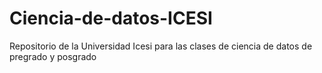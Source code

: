 # Ciencia-de-datos-ICESI
Repositorio de la Universidad Icesi para las clases de ciencia de datos de pregrado y posgrado
